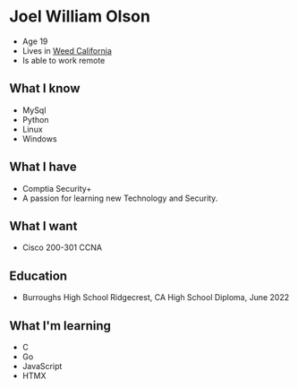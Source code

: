# Joel William Olson
- Age 19
- Lives in [Weed California](https://en.wikipedia.org/wiki/Weed,_California)
- Is able to work remote
## What I know
- MySql
- Python 
- Linux
- Windows
  
## What I have
- Comptia Security+
- A passion for learning new Technology and Security. 
## What I want
- Cisco 200-301 CCNA 
## Education
- Burroughs High School Ridgecrest, CA High School Diploma, June 2022

## What I'm learning
- C
- Go
- JavaScript
- HTMX
